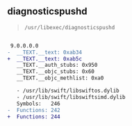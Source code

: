 ## diagnosticspushd

> `/usr/libexec/diagnosticspushd`

```diff

 9.0.0.0.0
-  __TEXT.__text: 0xab34
+  __TEXT.__text: 0xab5c
   __TEXT.__auth_stubs: 0x950
   __TEXT.__objc_stubs: 0x60
   __TEXT.__objc_methlist: 0xa0

   - /usr/lib/swift/libswiftos.dylib
   - /usr/lib/swift/libswiftsimd.dylib
   Symbols:   246
-  Functions: 242
+  Functions: 244
 

```
